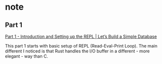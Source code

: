 # note

## Part 1

[Part 1 - Introduction and Setting up the REPL | Let’s Build a Simple Database](https://cstack.github.io/db_tutorial/parts/part1.html)

This part 1 starts with basic setup of REPL (Read-Eval-Print Loop). The main different I noticed is that Rust handles the I/O buffer in a different - more elegant - way than C.
